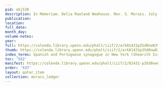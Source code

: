```yaml
---
pid: obj538
description: In Memoriam. Delia Rowland Newhouse. Rev. S. Morais. July 25th, 1886.
publication:
location:
full_date:
month_day:
volume-notes:
year:
full: https://colenda.library.upenn.edu/phalt/iiif/2/ark81431p35d8nw83%2FSHA256E-s2594649--b131e219a7acc13bd912af5f3a823a566032f352521338c77ac86d91f358ff48.jpeg/full/3500,/0/default.jpg
thumb: https://colenda.library.upenn.edu/phalt/iiif/2/ark81431p35d8nw83%2FSHA256E-s2594649--b131e219a7acc13bd912af5f3a823a566032f352521338c77ac86d91f358ff48.jpeg/full/!200,200/0/default.jpg
index_terms: Spanish and Portuguese synagogue in New York (Shearith Israel)
toc: '552'
manifest: https://colenda.library.upenn.edu/phalt/iiif/2/81431-p35d8nw83/manifest
order: '537'
layout: qatar_item
collection: morais_ledger
---
```

